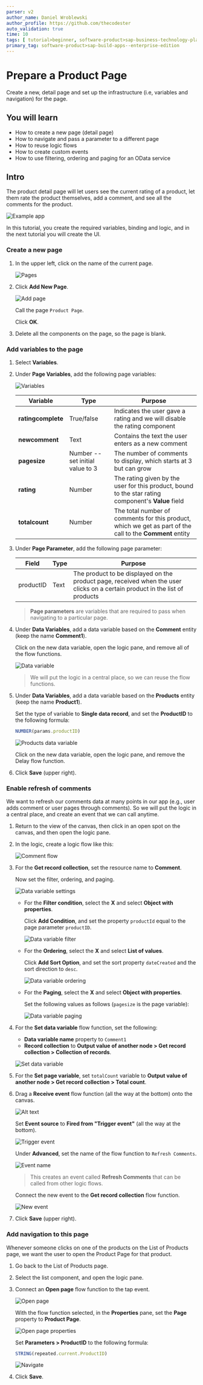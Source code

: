 ```yaml
---
parser: v2
author_name: Daniel Wroblewski
author_profile: https://github.com/thecodester
auto_validation: true
time: 10
tags: [ tutorial>beginner, software-product>sap-business-technology-platform,software-product>sap-build, software-product>sap-build-apps--enterprise-edition]
primary_tag: software-product>sap-build-apps--enterprise-edition
---
```

 

# Prepare a Product Page 
<!-- description --> Create a new, detail page and set up the infrastructure (i.e, variables and navigation) for the page.



## You will learn
- How to create a new page (detail page)
- How to navigate and pass a parameter to a different page 
- How to reuse logic flows
- How to create custom events
- How to use filtering, ordering and paging for an OData service


## Intro
The product detail page will let users see the current rating of a product, let them rate the product themselves, add a comment, and see all the comments for the product.

![Example app](example.png)

In this tutorial, you create the required variables, binding and logic, and in the next tutorial you will create the UI.



### Create a new page
1. In the upper left, click on the name of the current page.

    ![Pages](newpage-click.png)

2. Click **Add New Page**.

    ![Add page](newpage-add.png)

    Call the page `Product Page`.

    Click **OK**.

3. Delete all the components on the page, so the page is blank.







### Add variables to the page
1. Select **Variables**.

2. Under **Page Variables**, add the following page variables:

    ![Variables](variables.png)

    | Variable | Type | Purpose |
    |-------|---------|--------|
    | **ratingcomplete** | True/false | Indicates the user gave a rating and we will disable the rating component |
    | **newcomment** | Text | Contains the text the user enters as a new comment |
    | **pagesize** | Number -- set initial value to 3  | The number of comments to display, which starts at 3 but can grow |
    | **rating** | Number | The rating given by the user for this product, bound to the star rating component's **Value** field    |
    | **totalcount** | Number | The total number of comments for this product, which we get as part of the call to the **Comment** entity |

3. Under **Page Parameter**, add the following page parameter:

    | Field | Type | Purpose |
    |-------|---------|--------|
    | productID | Text | The product to be displayed on the product page, received when the user clicks on a certain product in the list of products |

    >**Page parameters** are variables that are required to pass when navigating to a particular page.

4. Under **Data Variables**, add a data variable based on the **Comment** entity (keep the name **Comment1**).

    Click on the new data variable, open the logic pane, and remove all of the flow functions.

    ![Data variable](variables-data.png)

    >We will put the logic in a central place, so we can reuse the flow functions.

5. Under **Data Variables**, add a data variable based on the **Products** entity (keep the name **Product1**).

    Set the type of variable to **Single data record**, and set the **ProductID** to the following formula:

    ```JavaScript
    NUMBER(params.productID)
    ```

    ![Products data variable](products-data-var.png)

    Click on the new data variable, open the logic pane, and remove the Delay flow function. 

6. Click **Save** (upper right).




### Enable refresh of comments
We want to refresh our comments data at many points in our app (e.g., user adds comment or user pages through comments). So we will put the logic in a central place, and create an event that we can call anytime.

1. Return to the view of the canvas, then click in an open spot on the canvas, and then open the logic pane.

2. In the logic, create a logic flow like this:
 
    ![Comment flow](event-flows.png)

3. For the **Get record collection**, set the resource name to **Comment**.
   
    Now set the filter, ordering, and paging.

    ![Data variable settings](vars-data-settings.png)
   
    - For the **Filter condition**, select the **X** and select **Object with properties**.

        Click **Add Condition**, and set the property `productId` equal to the page parameter `productID`.
  
        ![Data variable filter](vars-data-filter.png)

    - For the **Ordering**, select the **X** and select **List of values**.

        Click **Add Sort Option**, and set the sort property `dateCreated` and the sort direction to `desc`.
    
        ![Data variable ordering](vars-data-ordering.png)

    - For the **Paging**, select the **X** and select **Object with properties**.

        Set the following values as follows (`pagesize` is the page variable):

        ![Data variable paging](vars-data-paging.png)

4. For the **Set data variable** flow function, set the following:

    - **Data variable name** property to `Comment1`
    - **Record collection** to **Output value of another node > Get record collection > Collection of records**.

    ![Set data variable](setdata.png)

5. For the **Set page variable**, set `totalCount` variable to **Output value of another node > Get record collection > Total count**.

6. Drag a **Receive event** flow function (all the way at the bottom) onto the canvas.

    ![Alt text](receiveevent.png)
   
    Set **Event source** to **Fired from "Trigger event"** (all the way at the bottom).
    
    ![Trigger event](receiveevent-event.png)

    Under **Advanced**, set the name of the flow function to `Refresh Comments`.

    ![Event name](receiveevent-name.png)

    >This creates an event called **Refresh Comments** that can be called from other logic flows.

    Connect the new event to the **Get record collection** flow function.
    
    ![New event](event-logic.png)

7. Click **Save** (upper right).




### Add navigation to this page
Whenever someone clicks on one of the products on the List of Products page, we want the user to open the Product Page for that product.

1. Go back to the List of Products page.

2. Select the list component, and open the logic pane.

3. Connect an **Open page** flow function to the tap event.
   
    ![Open page](openpage.png)
    
    With the flow function selected, in the **Properties** pane, set the **Page** property to **Product Page**.

    ![Open page properties](openpage-properties.png)

    Set **Parameters > ProductID** to the following formula:

    ```JavaScript
    STRING(repeated.current.ProductID)
    ```

    ![Navigate](navigate.png)

1. Click **Save**.


